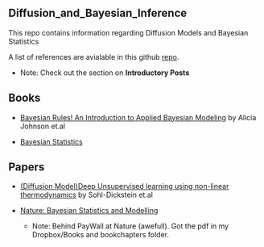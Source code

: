 ## Diffusion_and_Bayesian_Inference
This repo contains information regarding Diffusion Models and Bayesian Statistics

A list of references are avialable in this github [repo](https://github.com/heejkoo/Awesome-Diffusion-Models#introductory-posts). 
- Note: Check out the section on **Introductory Posts**

## Books
- [Bayesian Rules! An Introduction to Applied Bayesian Modeling](https://www.bayesrulesbook.com/) by Alicia Johnson et.al

- [Bayesian Statistics](https://en.wikipedia.org/wiki/Bayesian_statistics)

## Papers
- [(Diffusion Model)Deep Unsupervised learning using non-linear thermodynamics](http://proceedings.mlr.press/v37/sohl-dickstein15.pdf) by Sohl-Dickstein et.al

- [Nature: Bayesian Statistics and Modelling](https://www.dropbox.com/s/ll2h1x2n8vkrj34/2021_nature_bayesian%20statistics%20and%20modelling.pdf?dl=0) 
  - Note: Behind PayWall at Nature (awefull). Got the pdf in my Dropbox/Books and bookchapters folder.

